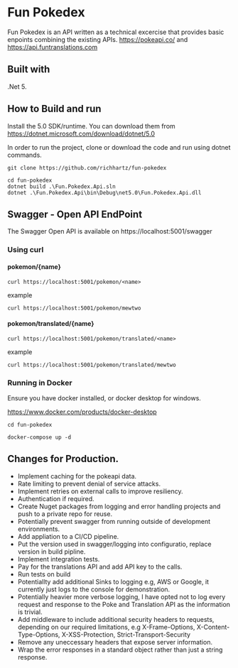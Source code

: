 # Fun Pokedex

Fun Pokedex is an API written as a technical excercise that provides basic enpoints combining the existing APIs. https://pokeapi.co/ and https://api.funtranslations.com

## Built with
.Net 5.

## How to Build and run
Install the 5.0 SDK/runtime. You can download them from https://dotnet.microsoft.com/download/dotnet/5.0 

In order to run the project, clone or download the code and run using dotnet commands.

```
git clone https://github.com/richhartz/fun-pokedex

cd fun-pokedex
dotnet build .\Fun.Pokedex.Api.sln
dotnet .\Fun.Pokedex.Api\bin\Debug\net5.0\Fun.Pokedex.Api.dll
```

## Swagger - Open API EndPoint

The Swagger Open API is available on https://localhost:5001/swagger 


### Using curl
#### pokemon/{name}
```
curl https://localhost:5001/pokemon/<name>
```
example
```
curl https://localhost:5001/pokemon/mewtwo
```
#### pokemon/translated/{name}
```
curl https://localhost:5001/pokemon/translated/<name>
```
example
```
curl https://localhost:5001/pokemon/translated/mewtwo
```


### Running in Docker

Ensure you have docker installed, or docker desktop for windows.

https://www.docker.com/products/docker-desktop

```
cd fun-pokedex

docker-compose up -d
```


## Changes for Production.
- Implement caching for the pokeapi data.
- Rate limiting to prevent denial of service attacks.
- Implement retries on external calls to improve resiliency. 
- Authentication if required.
- Create Nuget packages from logging and error handling projects and push to a private repo for reuse.
- Potentially prevent swagger from running outside of development environments.
- Add appliation to a CI/CD pipeline.
- Put the version used in swagger/logging into configuratio, replace version in build pipline.
- Implement integration tests.
- Pay for the translations API and add API key to the calls.
- Run tests on build
- Potentiallty add additional Sinks to logging e.g, AWS or Google, it currently just logs to the console for demonstration.
- Potentially heavier more verbose logging, I have opted not to log every request and response to the Poke and Translation API as the information is trivial.
 - Add middleware to include additional security headers to requests, depending on our required limitations, e.g X-Frame-Options, X-Content-Type-Options, X-XSS-Protection, Strict-Transport-Security
 - Remove any uneccessary headers that expose server information.
 - Wrap the error responses in a standard object rather than just a string response. 


